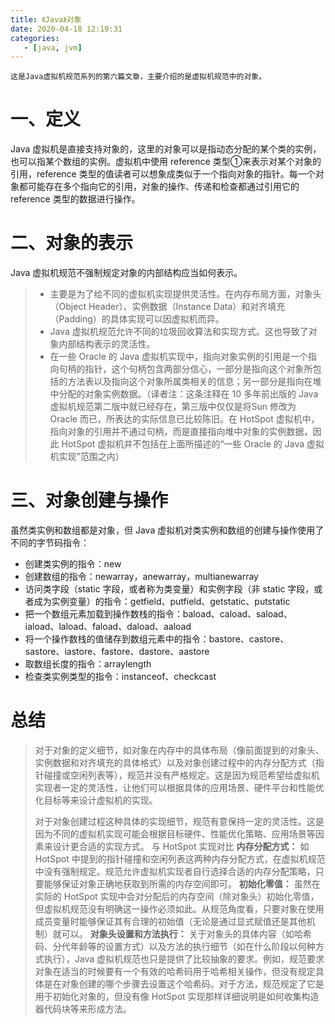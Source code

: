 ```yaml
---
title: 《Java》对象
date: 2020-04-18 12:19:31
categories: 
   - [java, jvm]
---
```


	这是Java虚拟机规范系列的第六篇文章，主要介绍的是虚拟机规范中的对象。

# 一、定义
Java 虚拟机是直接支持对象的，这里的对象可以是指动态分配的某个类的实例，也可以指某个数组的实例。虚拟机中使用 reference 类型①来表示对某个对象的引用，reference 类型的值读者可以想象成类似于一个指向对象的指针。每一个对象都可能存在多个指向它的引用，对象的操作、传递和检查都通过引用它的 reference 类型的数据进行操作。

<!-- more -->

# 二、对象的表示
Java 虚拟机规范不强制规定对象的内部结构应当如何表示。
> - 主要是为了给不同的虚拟机实现提供灵活性。在内存布局方面，对象头（Object Header）、实例数据（Instance Data）和对齐填充（Padding）的具体实现可以因虚拟机而异。
> - Java 虚拟机规范允许不同的垃圾回收算法和实现方式。这也导致了对象内部结构表示的灵活性。
> - 在一些 Oracle 的 Java 虚拟机实现中，指向对象实例的引用是一个指向句柄的指针，这个句柄包含两部分信心，一部分是指向这个对象所包括的方法表以及指向这个对象所属类相关的信息；另一部分是指向在堆中分配的对象实例数据。（译者注：这条注释在 10 多年前出版的 Java 虚拟机规范第二版中就已经存在，第三版中仅仅是将Sun 修改为 Oracle 而已，所表达的实际信息已比较陈旧。在 HotSpot 虚拟机中，指向对象的引用并不通过句柄，而是直接指向堆中对象的实例数据，因此 HotSpot 虚拟机并不包括在上面所描述的“一些 Oracle 的 Java 虚拟机实现”范围之内）


# 三、对象创建与操作
虽然类实例和数组都是对象，但 Java 虚拟机对类实例和数组的创建与操作使用了不同的字节码指令：
- 创建类实例的指令：new
- 创建数组的指令：newarray，anewarray，multianewarray
- 访问类字段（static 字段，或者称为类变量）和实例字段（非 static 字段，或者成为实例变量）的指令：getfield、putfield、getstatic、putstatic
- 把一个数组元素加载到操作数栈的指令：baload、caload、saload、iaload、laload、faload、daload、aaload
- 将一个操作数栈的值储存到数组元素中的指令：bastore、castore、sastore、iastore、fastore、dastore、aastore
- 取数组长度的指令：arraylength
- 检查类实例类型的指令：instanceof、checkcast


# 总结
> 对于对象的定义细节，如对象在内存中的具体布局（像前面提到的对象头、实例数据和对齐填充的具体格式）以及对象创建过程中的内存分配方式（指针碰撞或空闲列表等），规范并没有严格规定。这是因为规范希望给虚拟机实现者一定的灵活性，让他们可以根据具体的应用场景、硬件平台和性能优化目标等来设计虚拟机的实现。
> 
> 对于对象创建过程这种具体的实现细节，规范有意保持一定的灵活性。这是因为不同的虚拟机实现可能会根据目标硬件、性能优化策略、应用场景等因素来设计更合适的实现方式。
> 与 HotSpot 实现对比
**内存分配方式：** 如 HotSpot 中提到的指针碰撞和空闲列表这两种内存分配方式，在虚拟机规范中没有强制规定。规范允许虚拟机实现者自行选择合适的内存分配策略，只要能够保证对象正确地获取到所需的内存空间即可。
**初始化零值：** 虽然在实际的 HotSpot 实现中会对分配后的内存空间（除对象头）初始化零值，但虚拟机规范没有明确这一操作必须如此。从规范角度看，只要对象在使用成员变量时能够保证其有合理的初始值（无论是通过显式赋值还是其他机制）就可以。
**对象头设置和<init>方法执行：** 关于对象头的具体内容（如哈希码、分代年龄等的设置方式）以及<init>方法的执行细节（如在什么阶段以何种方式执行），Java 虚拟机规范也只是提供了比较抽象的要求。例如，规范要求对象在适当的时候要有一个有效的哈希码用于哈希相关操作，但没有规定具体是在对象创建的哪个步骤去设置这个哈希码。对于<init>方法，规范规定了它是用于初始化对象的，但没有像 HotSpot 实现那样详细说明是如何收集构造器代码块等来形成<init>方法。
